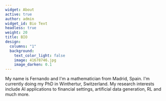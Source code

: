 ```yaml
---
widget: About
active: true
author: admin
widget_id: Bio Text
headless: true
weight: 20
title: BIO
design:
  columns: "1"
  background:
    text_color_light: false
    image: 41678746.jpg
    image_darken: 0.1
---
```

My name is Fernando and I'm a mathematician from Madrid, Spain. I'm currently doing my PhD in Winthertur, Switzerland. My research interests include AI applications to financial settings, artificial data generation, RL and much more.